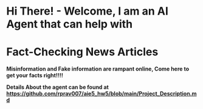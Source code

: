 # Hi There! - Welcome, I am an AI Agent that can help with 
# Fact-Checking News Articles 

**Misinformation and Fake information are rampant online, Come here to get your facts right!!!!**

**Details About the agent can be found at https://github.com/rprav007/aie5_hw5/blob/main/Project_Description.md**

